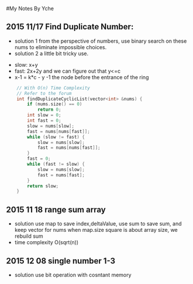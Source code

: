 #My Notes By Yche

## 2015 11/17 Find Duplicate Number:
* solution 1 from the perspective of numbers, use binary search on these nums to eliminate impossible choices. 
* solution 2 a little bit tricky use. 

+ slow: x+y 
+ fast: 2x+2y and we can figure out that y<=c 
+ x-1 = k*c - y -1 the node before the entrance of the ring 

```cpp
  	// With O(n) Time Complexity
    // Refer to the forum
    int findDuplicateCyclicList(vector<int> &nums) {
        if (nums.size() == 0)
            return 0;
        int slow = 0;
        int fast = 0;
        slow = nums[slow];
        fast = nums[nums[fast]];
        while (slow != fast) {
            slow = nums[slow];
            fast = nums[nums[fast]];
        }
        fast = 0;
        while (fast != slow) {
            slow = nums[slow];
            fast = nums[fast];
        }
        return slow;
    }
```

## 2015 11 18 range sum array 
* solution use map to save index,deltaValue, use sum to save sum, and keep vector for nums when map.size square is about array size, we rebuild sum
* time complexity O(sqrt(n))

## 2015 12 08 single number 1-3 
* solution use bit operation with cosntant memory 
